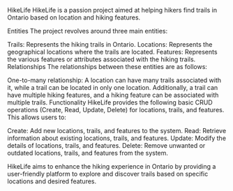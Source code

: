 HikeLife
HikeLife is a passion project aimed at helping hikers find trails in Ontario based on location and hiking features.

Entities
The project revolves around three main entities:

Trails: Represents the hiking trails in Ontario.
Locations: Represents the geographical locations where the trails are located.
Features: Represents the various features or attributes associated with the hiking trails.
Relationships
The relationships between these entities are as follows:

One-to-many relationship: A location can have many trails associated with it, while a trail can be located in only one location. Additionally, a trail can have multiple hiking features, and a hiking feature can be associated with multiple trails.
Functionality
HikeLife provides the following basic CRUD operations (Create, Read, Update, Delete) for locations, trails, and features. This allows users to:

Create: Add new locations, trails, and features to the system.
Read: Retrieve information about existing locations, trails, and features.
Update: Modify the details of locations, trails, and features.
Delete: Remove unwanted or outdated locations, trails, and features from the system.

HikeLife aims to enhance the hiking experience in Ontario by providing a user-friendly platform to explore and discover trails based on specific locations and desired features.
